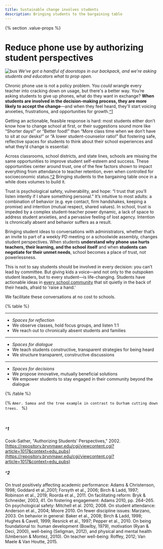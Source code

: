 ```yaml
---
title: Sustainable change involves students
description: Bringing students to the bargaining table
---
```



{% section .value-props %}

# Reduce phone use by authorizing student perspectives


![bus](/images/bus.jpg)
_We've got a handful of doorstops in our backpack, and we're asking students and educators what to prop open._

Chronic phone use is not a policy problem. You _could_ wrangle every teacher into cracking down on usage, but there's a better way. You’re asking students to give up phones, what do they want in exchange? **When students are involved in the decision-making process, they are more likely to accept the change**—and when they feel heard, they'll start voicing anxieties, frustrations, and opportunities for growth.[^1](#^1)

Getting an actionable, feasible response is hard: most students either don’t know how to change school at first, or their suggestions sound more like “Shorter days!” or “Better food!” than “More class time when we don’t have to sit at our desks!” or “A lower student-counselor ratio!” But fostering safe, reflective spaces for students to think about their school experiences and what they’d change is essential:

Across classrooms, school districts, and state lines, schools are missing the same opportunities to improve student self-esteem and success. These opportunities center around trust, one of the few factors shown to impact everything from attendance to teacher retention, even when controlled for socioeconomic status.[^2](#^2) Bringing students to the bargaining table once in a while does volumes to build it.

Trust is psychological safety, vulnerability, and hope: “I trust that you’ll listen intently if I share something personal.” It’s intuitive to most adults: a combination of behavior (e.g. eye contact, firm handshakes, keeping a promise) and intention (mutual respect, shared values). In school, trust is impeded by a complex student-teacher power dynamic, a lack of space to address student anxieties, and a pervasive feeling of lost agency. Intention is chronically absent and behavior suffers as a result.

Bringing student ideas to conversations with administrators, whether that’s an invite to part of a weekly PD meeting or a schoolwide assembly, changes student perspectives. When students **understand why phone use hurts teachers, their learning, and the school itself** and when **students can negotiate for their unmet needs**, school becomes a place of trust, not powerlessness. 

This is not to say students should be involved in every decision: you can’t lead by committee. But giving kids a voice—and not only to the outspoken student leaders, but to every student—is life-changing. Students have actionable ideas in [every school community](https://www.the74million.org/article/students-got-10k-to-upgrade-their-hs-it-drove-a-citywide-wave-of-democracy/) that sit quietly in the back of their heads, afraid to 'raise a hand.'

We facilitate these conversations at no cost to schools. 

{% table %}

---

- *Spaces for reflection*
- We observe classes, hold focus groups, and listen 1:1
- We reach out to chronically absent students and families

---

- *Spaces for dialogue*
- We teach students constructive, transparent strategies for being heard
- We structure transparent, constructive discussions

---

- *Spaces for decisions*
- We propose innovative, mutually beneficial solutions
- We empower students to stay engaged in their community beyond the dialogue

{% /table %}

{% `Amer. Samoa and the tree example in contrast to Durham cutting down trees. ` %}



&nbsp;

##### ^1 
Cook-Sather, "Authorizing Students' Perspectives," 2002. [https://repository.brynmawr.edu/cgi/viewcontent.cgi?article=1017&context=edu_pubs](https://repository.brynmawr.edu/cgi/viewcontent.cgi?article=1017&context=edu_pubs)
##### ^2
On trust positively affecting academic performance: Adams & Christenson, 1998; Goddard et al.,2001; Forsyth et al., 2006; Birch & Ladd, 1997; Robinson et al., 2019; Roorda et al., 2011. On facilitating reform: Bryk & Schneider, 2003, 41. On fostering engagement: Adams 2010, pp. 264–265. On psychological safety: Mitchell et al. 2010, 2008. On student attendance: Anderson et al., 2004; Moore 2010. On fewer discipline issues: Marzano, 2003. On behavior in general: Baker et al., 2008; Birch & Ladd, 1998; Hughes & Cavell, 1999; Resnick et al., 1997; Pepper et al., 2010. On being foundational to: human development (Bowlby, 1979), motivation (Ryan & Deci, 2000), well-being (Seligman, 2012), and physical and mental health (Umberson & Montez, 2010). On teacher well-being: Roffey, 2012; Van Maele & Van Houtte, 2015.